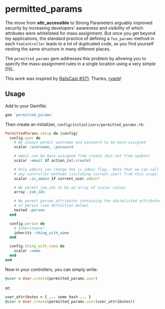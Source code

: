 permitted\_params
================

The move from **attr_accessible** to Strong Parameters arguably improved
security by increasing developers' awareness and visibility of which
attributes were whitelisted for mass assignment.  But once you get
beyond toy applications, the standard practice of defining a
`foo_params` method in each `FooController` leads to a lot of duplicated
code, as you find yourself nesting the same structure in many different
places.

The `permitted_params` gem addresses this problem by allowing you to
specify the mass-assignment rules in a single location using a very
simple DSL.

This work was inspired by
[RailsCast #371](http://railscasts.com/episodes/371-strong-parameters). 
Thanks, [ryanb](https://github.com/ryanb)!

Usage
-----

Add to your Gemfile:

```ruby
gem 'permitted_params'
```

Then create an initializer, `config/initializers/permitted_params.rb`:

```ruby
PermittedParams.setup do |config|
  config.user do
    # We always permit username and password to be mass-assigned
    scalar :username, :password

    # email can be mass-assigned from create (but not from update)
    scalar :email if action_is(:create)

    # Only admins can change the is_admin flag.  Note that we can call
    # any controller methods (including current_user) from this scope.
    scalar :is_admin if current_user.admin?

    # We permit job_ids to be an array of scalar values
    array :job_ids

    # We permit person_attributes containing the whitelisted attributes
    # of person (see definition below)
    nested :person
  end

  config.person do
    # Inheritance!
    inherits :thing_with_name
  end

  config.thing_with_name do
    scalar :name
  end
end
```

Now in your controllers, you can simply write:

```ruby
@user = User.create(permitted_params.user)
```

or:

```ruby
user_attributes = { ... some hash ... }
@user = User.create(permitted_params.user(user_attributes))
```

